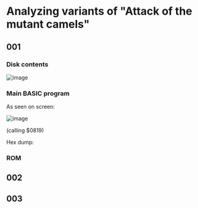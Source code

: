 # Analyzing  variants of "Attack of the mutant camels"

## 001

### Disk contents

![image](https://github.com/user-attachments/assets/9fc5054d-bbea-40bd-837e-3b442239a575)

### Main BASIC program

As seen on screen:

![image](https://github.com/user-attachments/assets/0742af06-7d66-4650-9176-cb2546b737d0)

(calling $0819)

Hex dump:

### ROM

## 002

## 003

